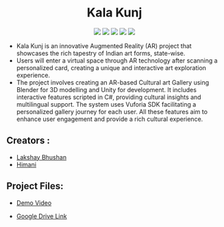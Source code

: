 <h1 align="center"> Kala Kunj </h1>

<p align="center">

<img src ="https://img.shields.io/badge/c%23-4D94FF.svg?style=for-the-badge&logo=c-sharp&logoColor=white">
<img src ="https://img.shields.io/badge/unity-%23000000.svg?style=for-the-badge&logo=unity&logoColor=white">
<img src ="https://img.shields.io/badge/OpenAI-412991.svg?style=for-the-badge&logo=OpenAI&logoColor=white">
<img src ="https://img.shields.io/badge/Android-3DDC84.svg?style=for-the-badge&logo=Android&logoColor=white">
<img src ="https://img.shields.io/badge/Blender-E87D0D.svg?style=for-the-badge&logo=Blender&logoColor=white">

</p>

- Kala Kunj is an innovative Augmented Reality (AR) project that showcases the rich tapestry of Indian art forms, state-wise. 
- Users will enter a virtual space through AR technology after scanning a personalized card, creating a unique and interactive art exploration experience.
- The project involves creating an AR-based Cultural art Gallery using Blender for 3D modelling and Unity for development. It includes interactive features scripted in C#, providing cultural insights and multilingual support. The system uses Vuforia SDK facilitating a personalized gallery journey for each user. All these features aim to enhance user engagement and provide a rich cultural experience.

## Creators :

- [Lakshay Bhushan](https://github.com/lakshaybhushan)
- [Himani](https://github.com/himaniiii)


## Project Files:

- [Demo Video](https://drive.google.com/file/d/1hVqPWGMN9Hisk6L6f7M4h8M1c5YtRNIf/view?usp=sharing)

- [Google Drive Link](https://drive.google.com/file/d/1CpcGrVwqXB62Xb4Z0Ht2h0W9l7EakjRF/view?usp=sharing)
